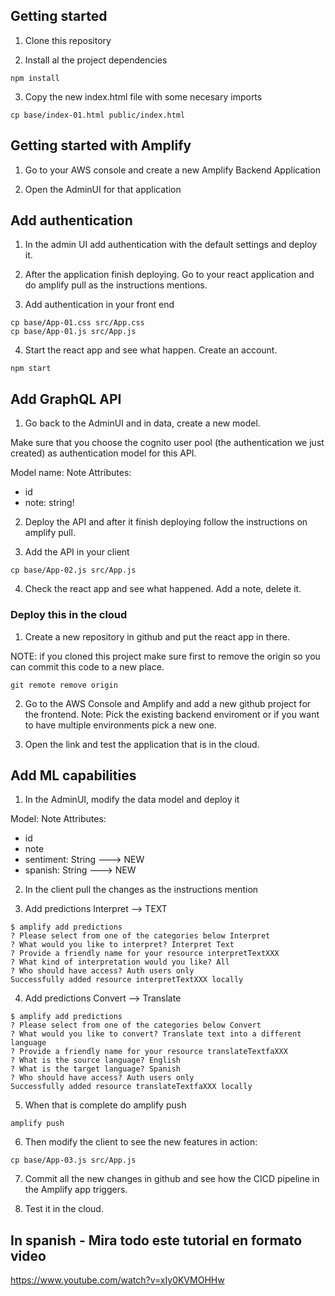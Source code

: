 ## Getting started

1. Clone this repository

2. Install al the project dependencies

```
npm install
```

3. Copy the new index.html file with some necesary imports

```
cp base/index-01.html public/index.html
```

## Getting started with Amplify

1. Go to your AWS console and create a new Amplify Backend Application

2. Open the AdminUI for that application

## Add authentication

1. In the admin UI add authentication with the default settings and deploy it.

2. After the application finish deploying. Go to your react application and do amplify pull as the instructions mentions.

3. Add authentication in your front end

```
cp base/App-01.css src/App.css
cp base/App-01.js src/App.js
```

4. Start the react app and see what happen. Create an account.

```
npm start
```

## Add GraphQL API

1. Go back to the AdminUI and in data, create a new model.

Make sure that you choose the cognito user pool (the authentication we just created) as authentication model for this API.

Model name: Note
Attributes:

- id
- note: string!

2. Deploy the API and after it finish deploying follow the instructions on amplify pull.

3. Add the API in your client

```
cp base/App-02.js src/App.js 
```

4. Check the react app and see what happened. Add a note, delete it.

### Deploy this in the cloud

1. Create a new repository in github and put the react app in there.

NOTE: if you cloned this project make sure first to remove the origin so you can commit this code to a new place.

```
git remote remove origin
```

2. Go to the AWS Console and Amplify and add a new github project for the frontend.
   Note: Pick the existing backend enviroment or if you want to have multiple environments pick a new one.

3. Open the link and test the application that is in the cloud.

## Add ML capabilities

1. In the AdminUI, modify the data model and deploy it

Model: Note
Attributes:

- id
- note
- sentiment: String ---> NEW
- spanish: String ---> NEW

2. In the client pull the changes as the instructions mention

3. Add predictions Interpret --> TEXT

```
$ amplify add predictions
? Please select from one of the categories below Interpret
? What would you like to interpret? Interpret Text
? Provide a friendly name for your resource interpretTextXXX
? What kind of interpretation would you like? All
? Who should have access? Auth users only
Successfully added resource interpretTextXXX locally
```

4. Add predictions Convert --> Translate

```
$ amplify add predictions
? Please select from one of the categories below Convert
? What would you like to convert? Translate text into a different language
? Provide a friendly name for your resource translateTextfaXXX
? What is the source language? English
? What is the target language? Spanish
? Who should have access? Auth users only
Successfully added resource translateTextfaXXX locally
```

5. When that is complete do amplify push

```
amplify push
```

6. Then modify the client to see the new features in action:

```
cp base/App-03.js src/App.js
```

7. Commit all the new changes in github and see how the CICD pipeline in the Amplify app triggers.

8. Test it in the cloud.

## In spanish - Mira todo este tutorial en formato video

https://www.youtube.com/watch?v=xIy0KVMOHHw